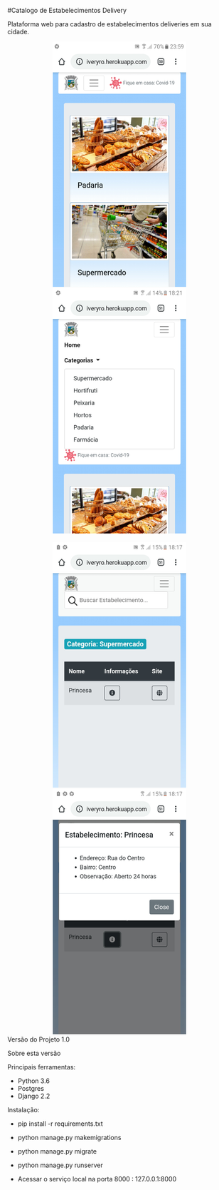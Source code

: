 #Catalogo de Estabelecimentos Delivery

Plataforma web para cadastro de estabelecimentos deliveries em sua cidade.

<div align='center'>
<img src="catalogo1.jpeg" alt="coronario" width="300" height=550></img>
<img src="catalogo2.jpeg" alt="coronario" width="300" height=550></img>
</div>
<br>
<div align='center'>
<img src="catalogo3.jpeg" alt="coronario" width="300" height=550></img>
<img src="catalogo4.jpeg" alt="coronario" width="300" height=550></img>
</div>
Versão do Projeto 1.0

Sobre esta versão

Principais ferramentas: 

- Python 3.6
- Postgres
- Django 2.2

Instalação:

- pip install -r requirements.txt
- python manage.py makemigrations
- python manage.py migrate
- python manage.py runserver

- Acessar o serviço local na porta 8000 : 127.0.0.1:8000




